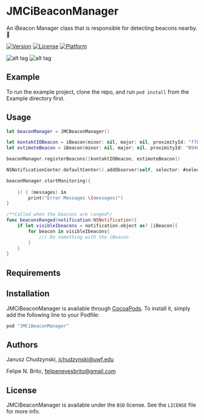 # JMCiBeaconManager
An iBeacon Manager class that is responsible for detecting beacons nearby. 🔶

[![Version](https://img.shields.io/cocoapods/v/JMCiBeaconManager.svg?style=flat)](http://cocoapods.org/pods/JMCiBeaconManager)
[![License](https://img.shields.io/cocoapods/l/JMCiBeaconManager.svg?style=flat)](http://cocoapods.org/pods/JMCiBeaconManager)
[![Platform](https://img.shields.io/cocoapods/p/JMCiBeaconManager.svg?style=flat)](http://cocoapods.org/pods/JMCiBeaconManager)

![alt tag](https://github.com/appzzman/JMCBeaconManager/blob/pr/1/iPadGif.gif)
![alt tag](https://raw.githubusercontent.com/appzzman/JMCBeaconManager/pr/1/iPhoneGif.gif)

## Example

To run the example project, clone the repo, and run `pod install` from the Example directory first.

## Usage

```Swift 
let beaconManager = JMCBeaconManager()

let kontaktIOBeacon = iBeacon(minor: nil, major: nil, proximityId: "f7826da6-4fa2-4e98-8024-bc5b71e0893e")
let estimoteBeacon = iBeacon(minor: nil, major: nil, proximityId: "B9407F30-F5F8-466E-AFF9-25556B57FE6D")

beaconManager.registerBeacons([kontaktIOBeacon, estimoteBeacon])

NSNotificationCenter.defaultCenter().addObserver(self, selector: #selector(beaconsRanged(_:)), name: iBeaconNotifications.BeaconProximity.rawValue, object: nil)

beaconManager.startMonitoring({ 
            
    }) { (messages) in
        print("Error Messages \(messages)")
}

/**Called when the beacons are ranged*/
func beaconsRanged(notification:NSNotification){
    if let visibleIbeacons = notification.object as? [iBeacon]{
        for beacon in visibleIbeacons{
            /// Do something with the iBeacon
        }
    }
}  


```

## Requirements

## Installation

JMCiBeaconManager is available through [CocoaPods](http://cocoapods.org). To install
it, simply add the following line to your Podfile:

```ruby
pod "JMCiBeaconManager"
```

## Authors

Janusz Chudzynski, <jchudzynski@uwf.edu>

Felipe N. Brito, <felipenevesbrito@gmail.com>

## License

JMCiBeaconManager is available under the ```BSD``` license. See the ```LICENSE``` file for more info.
